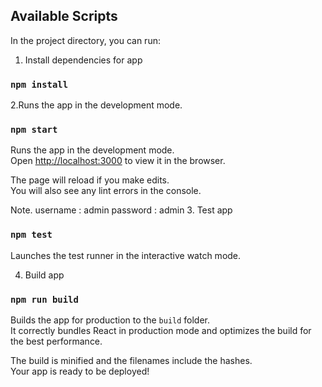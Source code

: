 
## Available Scripts

In the project directory, you can run:

1. Install dependencies for app

### `npm install`

2.Runs the app in the development mode.

### `npm start`

Runs the app in the development mode.<br />
Open [http://localhost:3000](http://localhost:3000) to view it in the browser.

The page will reload if you make edits.<br />
You will also see any lint errors in the console.

Note. username : admin
      password : admin
3. Test app

### `npm test`

Launches the test runner in the interactive watch mode.<br />

4. Build app

### `npm run build`

Builds the app for production to the `build` folder.<br />
It correctly bundles React in production mode and optimizes the build for the best performance.

The build is minified and the filenames include the hashes.<br />
Your app is ready to be deployed!

